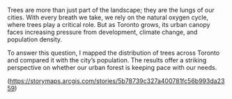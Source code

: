 Trees are more than just part of the landscape; they are the lungs of our cities. With every breath we take, we rely on the natural oxygen cycle, where trees play a critical role. But as Toronto grows, its urban canopy faces increasing pressure from development, climate change, and population density.

To answer this question, I mapped the distribution of trees across Toronto and compared it with the city’s population. The results offer a striking perspective on whether our urban forest is keeping pace with our needs.

(https://storymaps.arcgis.com/stories/5b78739c327a400781fc56b993da2359)
